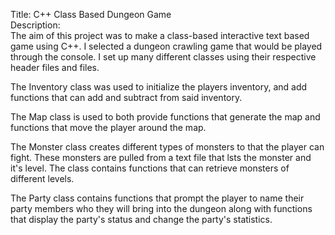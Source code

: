 Title: C++ Class Based Dungeon Game <br>
Description: <br>
The aim of this project was to make a class-based interactive text based game using C++. I selected a dungeon crawling game that would be played through the console. I set up many different classes using their respective header files and files. <br><p>The Inventory class was used to initialize the players inventory, and add functions that can add and subtract from said inventory. <br><p>The Map class is used to both provide functions that generate the map and functions that move the player around the map. <br><p>The Monster class creates different types of monsters to that the player can fight. These monsters are pulled from a text file that lsts the monster and it's level. The class contains functions that can retrieve monsters of different levels. <br><p>The Party class contains functions that prompt the player to name their party members who they will bring into the dungeon along with functions that display the party's status and change the party's statistics.

